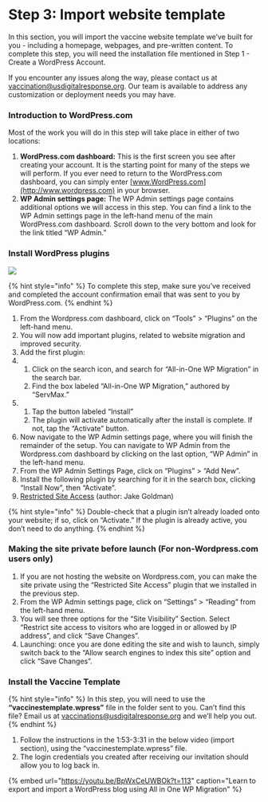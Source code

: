# Step 3: Import website template

In this section, you will import the vaccine website template we’ve built for you - including a homepage, webpages, and pre-written content. To complete this step, you will need the installation file mentioned in Step 1 - Create a WordPress Account.

If you encounter any issues along the way, please contact us at [vaccination@usdigitalresponse.org](mailto:vaccination@usdigitalresponse.org). Our team is available to address any customization or deployment needs you may have.

### **Introduction to WordPress.com**

Most of the work you will do in this step will take place in either of two locations:

1. **WordPress.com dashboard:** This is the first screen you see after creating your account. It is the starting point for many of the steps we will perform. If you ever need to return to the WordPress.com dashboard, you can simply enter [www.WordPress.com](http://www.wordpress.com) in your browser. 
2. **WP Admin settings page:** The WP Admin settings page contains additional options we will access in this step. You can find a link to the WP Admin settings page in the left-hand menu of the main WordPress.com dashboard. Scroll down to the very bottom and look for the link titled “WP Admin.” 

### **Install WordPress plugins** 

![](https://lh6.googleusercontent.com/D9rbzcDTFrivNy2Zn7xs42CElkrDaeSJlGpsBfGWeyAPjqVbY1gapEdO5T0-tPo-7Lk9M1DEE4-N24UXkV008K71dxE-l8CslzCrhPNWydENmXwDpeBTbr-RVENOmv2n6_JKcqO-)

{% hint style="info" %}
To complete this step, make sure you’ve received and completed the account confirmation email that was sent to you by WordPress.com. 
{% endhint %}

1. From the Wordpress.com dashboard, click on “Tools” &gt; “Plugins” on the left-hand menu.
2. You will now add important plugins, related to website migration and improved security. 
3. Add the first plugin: 
4. 1. Click on the search icon, and search for “All-in-One WP Migration” in the search bar. 
   2. Find the box labeled “All-in-One WP Migration,” authored by “ServMax.” 
5. 1. Tap the button labeled “Install”
   2. The plugin will activate automatically after the install is complete. If not, tap the “Activate” button. 
6. Now navigate to the WP Admin settings page, where you will finish the remainder of the setup. You can navigate to WP Admin from the Wordpress.com dashboard by clicking on the last option, “WP Admin” in the left-hand menu. 
7. From the WP Admin Settings Page, click on “Plugins” &gt; “Add New”.
8. Install the following plugin by searching for it in the search box, clicking “Install Now”, then “Activate”. 
9. [Restricted Site Access](https://wordpress.org/plugins/restricted-site-access/) \(author: Jake Goldman\)

{% hint style="info" %}
Double-check that a plugin isn’t already loaded onto your website; if so, click on “Activate.” If the plugin is already active, you don’t need to do anything.
{% endhint %}

### **Making the site private before launch \(For non-Wordpress.com users only\)** 

1. If you are not hosting the website on Wordpress.com, you can make the site private using the “Restricted Site Access” plugin that we installed in the previous step.
2. From the WP Admin settings page, click on “Settings” &gt; “Reading” from the left-hand menu.
3. You will see three options for the “Site Visibility” Section. Select “Restrict site access to visitors who are logged in or allowed by IP address”, and click “Save Changes”. 
4. Launching: once you are done editing the site and wish to launch, simply switch back to the “Allow search engines to index this site” option and click “Save Changes”. 

### **Install the Vaccine Template**

{% hint style="info" %}
In this step, you will need to use the **“vaccinestemplate.wpress”** file in the folder sent to you. Can’t find this file? Email us at [vaccinations@usdigitalresponse.org](mailto:vaccinations@usdigitalresponse.org) and we’ll help you out.
{% endhint %}

1. Follow the instructions in the 1:53-3:31 in the below video \(import section\), using the “vaccinestemplate.wpress” file.
2. The login credentials you created after receiving our invitation should allow you to log back in. 

{% embed url="https://youtu.be/BpWxCeUWBOk?t=113" caption="Learn to export and import a WordPress blog using All in One WP Migration" %}

